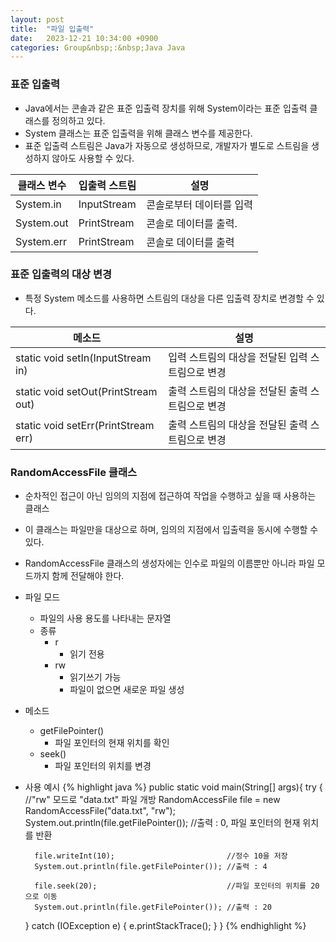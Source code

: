 ```yaml
---
layout: post
title:  "파일 입출력"
date:   2023-12-21 10:34:00 +0900
categories: Group&nbsp;:&nbsp;Java Java
---
```


### 표준 입출력

- Java에서는 콘솔과 같은 표준 입출력 장치를 위해 System이라는 표준 입출력 클래스를 정의하고 있다.
- System 클래스는 표준 입출력을 위해 클래스 변수를 제공한다.
- 표준 입출력 스트림은 Java가 자동으로 생성하므로, 개발자가 별도로 스트림을 생성하지 않아도 사용할 수 있다.

| 클래스 변수 | 입출력 스트림 | 설명 |
|-------|--------|---------|
| System.in | InputStream | 콘솔로부터 데이터를 입력 |
| System.out | PrintStream | 콘솔로 데이터를 출력. |
| System.err | PrintStream | 콘솔로 데이터를 출력 |

### 표준 입출력의 대상 변경

- 특정 System 메소드를 사용하면 스트림의 대상을 다른 입출력 장치로 변경할 수 있다.

| 메소드 | 설명 |
|--------|---------|
| static void setIn(InputStream in) | 입력 스트림의 대상을 전달된 입력 스트림으로 변경 |
| static void setOut(PrintStream out) | 출력 스트림의 대상을 전달된 출력 스트림으로 변경 |
| static void setErr(PrintStream err) | 출력 스트림의 대상을 전달된 출력 스트림으로 변경 |

### RandomAccessFile 클래스

- 순차적인 접근이 아닌 임의의 지점에 접근하여 작업을 수행하고 싶을 때 사용하는 클래스
- 이 클래스는 파일만을 대상으로 하며, 임의의 지점에서 입출력을 동시에 수행할 수 있다.
- RandomAccessFile 클래스의 생성자에는 인수로 파일의 이름뿐만 아니라 파일 모드까지 함께 전달해야 한다.
- 파일 모드
    - 파일의 사용 용도를 나타내는 문자열
    - 종류
        - r
            - 읽기 전용
        - rw
            - 읽기쓰기 가능
            - 파일이 없으면 새로운 파일 생성
- 메소드
    - getFilePointer()
        - 파일 포인터의 현재 위치를 확인
    - seek()
        - 파일 포인터의 위치를 변경
- 사용 예시
{% highlight java %}
public static void main(String[] args){
    try {
        //"rw" 모드로 "data.txt" 파일 개방
        RandomAccessFile file = new RandomAccessFile("data.txt", "rw");
        System.out.println(file.getFilePointer()); //출력 : 0, 파일 포인터의 현재 위치를 반환

        file.writeInt(10);                         //정수 10을 저장
        System.out.println(file.getFilePointer()); //출력 : 4

        file.seek(20);                             //파일 포인터의 위치를 20으로 이동
        System.out.println(file.getFilePointer()); //출력 : 20
    } catch (IOException e) {
        e.printStackTrace();
    }
}
{% endhighlight %}